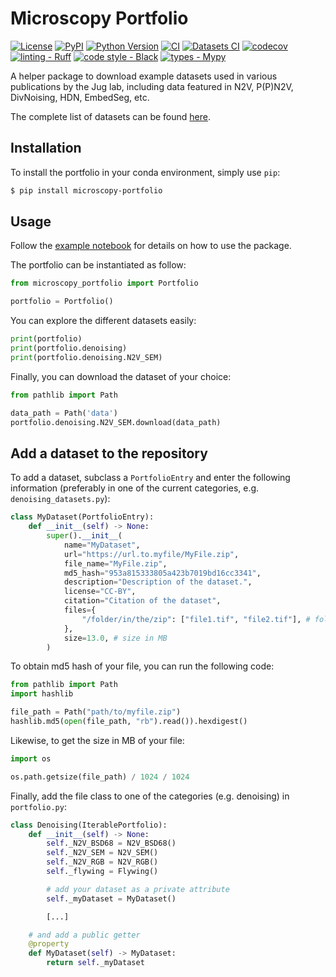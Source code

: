 # Microscopy Portfolio

[![License](https://img.shields.io/pypi/l/microscopy-portfolio.svg?color=green)](https://github.com/juglab-torch/microscopy-portfolio/raw/main/LICENSE)
[![PyPI](https://img.shields.io/pypi/v/microscopy-portfolio.svg?color=green)](https://pypi.org/project/microscopy-portfolio)
[![Python Version](https://img.shields.io/pypi/pyversions/microscopy-portfolio.svg?color=green)](https://python.org)
[![CI](https://github.com/juglab-torch/microscopy-portfolio/actions/workflows/ci.yml/badge.svg)](https://github.com/juglab-torch/microscopy-portfolio/actions/workflows/ci.yml)
[![Datasets CI](https://github.com/juglab-torch/microscopy-portfolio/actions/workflows/datasets_ci.yml/badge.svg)](https://github.com/juglab-torch/microscopy-portfolio/actions/workflows/datasets_ci.yml)
[![codecov](https://codecov.io/gh/juglab-torch/microscopy-portfolio/branch/main/graph/badge.svg)](https://codecov.io/gh/juglab-torch/microscopy-portfolio)
[![linting - Ruff](https://img.shields.io/endpoint?url=https://raw.githubusercontent.com/charliermarsh/ruff/main/assets/badge/v0.json)](https://github.com/charliermarsh/ruff) 
[![code style - Black](https://img.shields.io/badge/code%20style-black-000000.svg)](https://github.com/psf/black) 
[![types - Mypy](https://img.shields.io/badge/types-Mypy-blue.svg)](https://github.com/python/mypy) 

A helper package to download example datasets used in various publications by the Jug lab, including data featured in N2V, P(P)N2V, DivNoising, HDN, EmbedSeg, etc.

The complete list of datasets can be found [here](datasets/datasets.json).

## Installation

To install the portfolio in your conda environment, simply use `pip`:
```bash
$ pip install microscopy-portfolio
```

## Usage

Follow the [example notebook](examples/example.ipynb) for details on how to use the package.

The portfolio can be instantiated as follow:

```python
from microscopy_portfolio import Portfolio

portfolio = Portfolio()
```

You can explore the different datasets easily:
```python
print(portfolio)
print(portfolio.denoising)
print(portfolio.denoising.N2V_SEM)
```

Finally, you can download the dataset of your choice:
```python
from pathlib import Path

data_path = Path('data')
portfolio.denoising.N2V_SEM.download(data_path)
```

## Add a dataset to the repository

To add a dataset, subclass a `PortfolioEntry` and enter the following information 
(preferably in one of the current categories, e.g. `denoising_datasets.py`):
```python
class MyDataset(PortfolioEntry):
    def __init__(self) -> None:
        super().__init__(
            name="MyDataset",
            url="https://url.to.myfile/MyFile.zip",
            file_name="MyFile.zip",
            md5_hash="953a815333805a423b7019bd16cc3341",
            description="Description of the dataset.",
            license="CC-BY",
            citation="Citation of the dataset",
            files={
                "/folder/in/the/zip": ["file1.tif", "file2.tif"], # folder can be "."
            },
            size=13.0, # size in MB
        )
```

To obtain md5 hash of your file, you can run the following code:
```python
from pathlib import Path
import hashlib

file_path = Path("path/to/myfile.zip")
hashlib.md5(open(file_path, "rb").read()).hexdigest()
```

Likewise, to get the size in MB of your file:
```python
import os

os.path.getsize(file_path) / 1024 / 1024
```

Finally, add the file class to one of the categories (e.g. denoising) in 
`portfolio.py`:
```python
class Denoising(IterablePortfolio):
    def __init__(self) -> None:
        self._N2V_BSD68 = N2V_BSD68()
        self._N2V_SEM = N2V_SEM()
        self._N2V_RGB = N2V_RGB()
        self._flywing = Flywing()

        # add your dataset as a private attribute
        self._myDataset = MyDataset()

        [...]

    # and add a public getter
    @property
    def MyDataset(self) -> MyDataset:
        return self._myDataset
```
